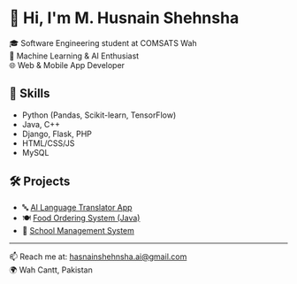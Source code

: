 # 👋 Hi, I'm M. Husnain Shehnsha

🎓 Software Engineering student at COMSATS Wah  
🤖 Machine Learning & AI Enthusiast  
🌐 Web & Mobile App Developer  

## 🚀 Skills
- Python (Pandas, Scikit-learn, TensorFlow)
- Java, C++
- Django, Flask, PHP
- HTML/CSS/JS
- MySQL

## 🛠️ Projects
- 🔤 [AI Language Translator App](https://github.com/hasnainshehnsha/AI-Language-Translator-App)
- 🍽️ [Food Ordering System (Java)](https://github.com/hasnainshehnsha/Food-Ordering-System-Java)
- 🏫 [School Management System](https://github.com/hasnainshehnsha/School-Management-System)

---

📫 Reach me at: hasnainshehnsha.ai@gmail.com  
🌍 Wah Cantt, Pakistan  
